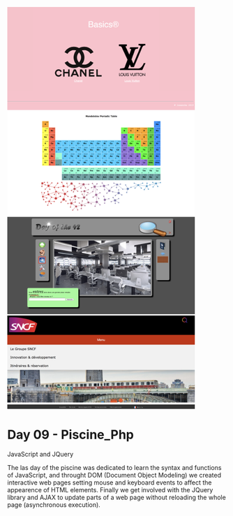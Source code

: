 <img src="../resources/images/basics.png" width="430"><img src="../resources/images/mendeleiev.png" width="430"><img src="../resources/images/doft.png" width="430"><img src="../resources/images/menu.png" width="430">

# Day 09 - Piscine_Php

JavaScript and JQuery

The las day of the piscine was dedicated to learn the syntax and functions of JavaScript, and throught DOM (Document Object Modeling) we created interactive web pages setting mouse and keyboard events to affect the appearence of HTML elements. Finally we get involved with the JQuery library and AJAX to update parts of a web page without reloading the whole page (asynchronous execution).
